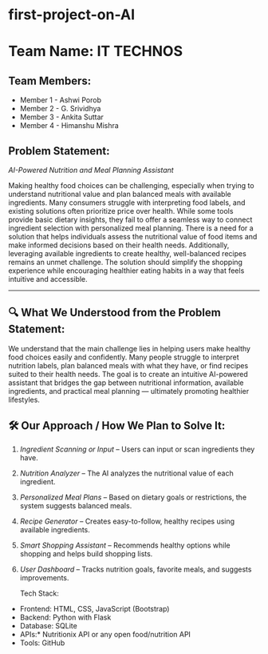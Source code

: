 # first-project-on-AI
# Team Name: IT TECHNOS

## Team Members:
- Member 1 - Ashwi Porob
- Member 2 - G. Srividhya 
- Member 3 - Ankita Suttar 
- Member 4 - Himanshu Mishra

## Problem Statement: 
*AI-Powered Nutrition and Meal Planning Assistant*

Making healthy food choices can be challenging, especially when trying to understand nutritional value and plan balanced meals with available ingredients. Many consumers struggle with interpreting food labels, and existing solutions often prioritize price over health. While some tools provide basic dietary insights, they fail to offer a seamless way to connect ingredient selection with personalized meal planning. There is a need for a solution that helps individuals assess the nutritional value of food items and make informed decisions based on their health needs. Additionally, leveraging available ingredients to create healthy, well-balanced recipes remains an unmet challenge. The solution should simplify the shopping experience while encouraging healthier eating habits in a way that feels intuitive and accessible.

---

## 🔍 What We Understood from the Problem Statement:

We understand that the main challenge lies in helping users make healthy food choices easily and confidently. Many people struggle to interpret nutrition labels, plan balanced meals with what they have, or find recipes suited to their health needs. The goal is to create an intuitive AI-powered assistant that bridges the gap between nutritional information, available ingredients, and practical meal planning — ultimately promoting healthier lifestyles.

## 🛠️ Our Approach / How We Plan to Solve It:

1. *Ingredient Scanning or Input* – Users can input or scan ingredients they have.
2. *Nutrition Analyzer* – The AI analyzes the nutritional value of each ingredient.
3. *Personalized Meal Plans* – Based on dietary goals or restrictions, the system suggests balanced meals.
4. *Recipe Generator* – Creates easy-to-follow, healthy recipes using available ingredients.
5. *Smart Shopping Assistant* – Recommends healthy options while shopping and helps build shopping lists.
6. *User Dashboard* – Tracks nutrition goals, favorite meals, and suggests improvements.

   Tech Stack:

- Frontend: HTML, CSS, JavaScript (Bootstrap)
- Backend: Python with Flask
- Database: SQLite
- APIs:* Nutritionix API or any open food/nutrition API
- Tools: GitHub

